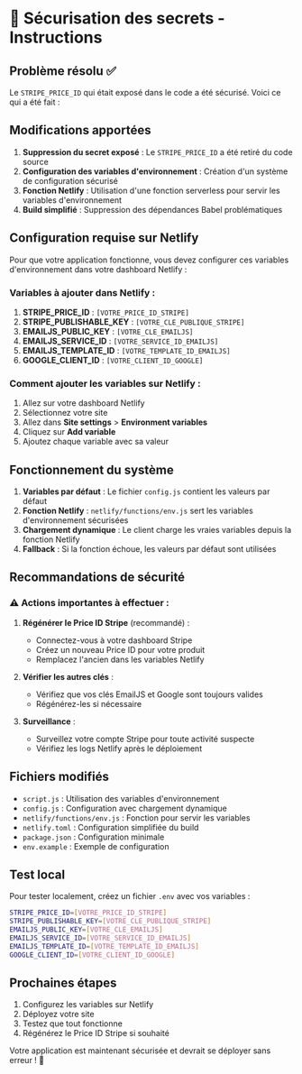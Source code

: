 # 🔐 Sécurisation des secrets - Instructions

## Problème résolu ✅

Le `STRIPE_PRICE_ID` qui était exposé dans le code a été sécurisé. Voici ce qui a été fait :

## Modifications apportées

1. **Suppression du secret exposé** : Le `STRIPE_PRICE_ID` a été retiré du code source
2. **Configuration des variables d'environnement** : Création d'un système de configuration sécurisé
3. **Fonction Netlify** : Utilisation d'une fonction serverless pour servir les variables d'environnement
4. **Build simplifié** : Suppression des dépendances Babel problématiques

## Configuration requise sur Netlify

Pour que votre application fonctionne, vous devez configurer ces variables d'environnement dans votre dashboard Netlify :

### Variables à ajouter dans Netlify :

1. **STRIPE_PRICE_ID** : `[VOTRE_PRICE_ID_STRIPE]`
2. **STRIPE_PUBLISHABLE_KEY** : `[VOTRE_CLE_PUBLIQUE_STRIPE]`
3. **EMAILJS_PUBLIC_KEY** : `[VOTRE_CLE_EMAILJS]`
4. **EMAILJS_SERVICE_ID** : `[VOTRE_SERVICE_ID_EMAILJS]`
5. **EMAILJS_TEMPLATE_ID** : `[VOTRE_TEMPLATE_ID_EMAILJS]`
6. **GOOGLE_CLIENT_ID** : `[VOTRE_CLIENT_ID_GOOGLE]`

### Comment ajouter les variables sur Netlify :

1. Allez sur votre dashboard Netlify
2. Sélectionnez votre site
3. Allez dans **Site settings** > **Environment variables**
4. Cliquez sur **Add variable**
5. Ajoutez chaque variable avec sa valeur

## Fonctionnement du système

1. **Variables par défaut** : Le fichier `config.js` contient les valeurs par défaut
2. **Fonction Netlify** : `netlify/functions/env.js` sert les variables d'environnement sécurisées
3. **Chargement dynamique** : Le client charge les vraies variables depuis la fonction Netlify
4. **Fallback** : Si la fonction échoue, les valeurs par défaut sont utilisées

## Recommandations de sécurité

### ⚠️ Actions importantes à effectuer :

1. **Régénérer le Price ID Stripe** (recommandé) :
   - Connectez-vous à votre dashboard Stripe
   - Créez un nouveau Price ID pour votre produit
   - Remplacez l'ancien dans les variables Netlify

2. **Vérifier les autres clés** :
   - Vérifiez que vos clés EmailJS et Google sont toujours valides
   - Régénérez-les si nécessaire

3. **Surveillance** :
   - Surveillez votre compte Stripe pour toute activité suspecte
   - Vérifiez les logs Netlify après le déploiement

## Fichiers modifiés

- `script.js` : Utilisation des variables d'environnement
- `config.js` : Configuration avec chargement dynamique
- `netlify/functions/env.js` : Fonction pour servir les variables
- `netlify.toml` : Configuration simplifiée du build
- `package.json` : Configuration minimale
- `env.example` : Exemple de configuration

## Test local

Pour tester localement, créez un fichier `.env` avec vos variables :

```bash
STRIPE_PRICE_ID=[VOTRE_PRICE_ID_STRIPE]
STRIPE_PUBLISHABLE_KEY=[VOTRE_CLE_PUBLIQUE_STRIPE]
EMAILJS_PUBLIC_KEY=[VOTRE_CLE_EMAILJS]
EMAILJS_SERVICE_ID=[VOTRE_SERVICE_ID_EMAILJS]
EMAILJS_TEMPLATE_ID=[VOTRE_TEMPLATE_ID_EMAILJS]
GOOGLE_CLIENT_ID=[VOTRE_CLIENT_ID_GOOGLE]
```

## Prochaines étapes

1. Configurez les variables sur Netlify
2. Déployez votre site
3. Testez que tout fonctionne
4. Régénérez le Price ID Stripe si souhaité

Votre application est maintenant sécurisée et devrait se déployer sans erreur ! 🎉
